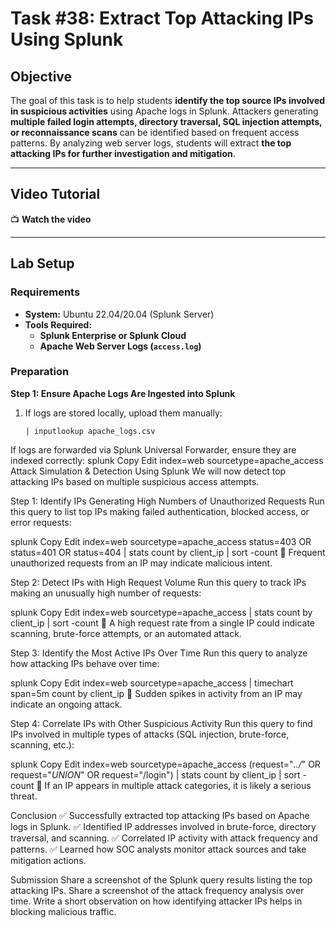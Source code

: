 # **Task #38: Extract Top Attacking IPs Using Splunk**  

## **Objective**  
The goal of this task is to help students **identify the top source IPs involved in suspicious activities** using Apache logs in Splunk. Attackers generating **multiple failed login attempts, directory traversal, SQL injection attempts, or reconnaissance scans** can be identified based on frequent access patterns. By analyzing web server logs, students will extract **the top attacking IPs for further investigation and mitigation**.

---

## **Video Tutorial**  
📺 **Watch the video**  

---

## **Lab Setup**  

### **Requirements**  
- **System:** Ubuntu 22.04/20.04 (Splunk Server)  
- **Tools Required:**  
  - **Splunk Enterprise or Splunk Cloud**  
  - **Apache Web Server Logs (`access.log`)**  

### **Preparation**  

**Step 1: Ensure Apache Logs Are Ingested into Splunk**  
1. If logs are stored locally, upload them manually:  
   ```splunk
   | inputlookup apache_logs.csv
If logs are forwarded via Splunk Universal Forwarder, ensure they are indexed correctly:
splunk
Copy
Edit
index=web sourcetype=apache_access
Attack Simulation & Detection Using Splunk
We will now detect top attacking IPs based on multiple suspicious access attempts.

Step 1: Identify IPs Generating High Numbers of Unauthorized Requests
Run this query to list top IPs making failed authentication, blocked access, or error requests:

splunk
Copy
Edit
index=web sourcetype=apache_access status=403 OR status=401 OR status=404
| stats count by client_ip
| sort -count
🚨 Frequent unauthorized requests from an IP may indicate malicious intent.

Step 2: Detect IPs with High Request Volume
Run this query to track IPs making an unusually high number of requests:

splunk
Copy
Edit
index=web sourcetype=apache_access
| stats count by client_ip
| sort -count
🚨 A high request rate from a single IP could indicate scanning, brute-force attempts, or an automated attack.

Step 3: Identify the Most Active IPs Over Time
Run this query to analyze how attacking IPs behave over time:

splunk
Copy
Edit
index=web sourcetype=apache_access
| timechart span=5m count by client_ip
🚨 Sudden spikes in activity from an IP may indicate an ongoing attack.

Step 4: Correlate IPs with Other Suspicious Activity
Run this query to find IPs involved in multiple types of attacks (SQL injection, brute-force, scanning, etc.):

splunk
Copy
Edit
index=web sourcetype=apache_access (request="*../*" OR request="*UNION*" OR request="/login")
| stats count by client_ip
| sort -count
🚨 If an IP appears in multiple attack categories, it is likely a serious threat.

Conclusion
✅ Successfully extracted top attacking IPs based on Apache logs in Splunk.
✅ Identified IP addresses involved in brute-force, directory traversal, and scanning.
✅ Correlated IP activity with attack frequency and patterns.
✅ Learned how SOC analysts monitor attack sources and take mitigation actions.

Submission
Share a screenshot of the Splunk query results listing the top attacking IPs.
Share a screenshot of the attack frequency analysis over time.
Write a short observation on how identifying attacker IPs helps in blocking malicious traffic.
